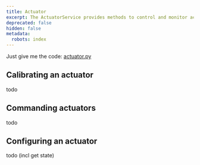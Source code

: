 ```yaml
---
title: Actuator
excerpt: The ActuatorService provides methods to control and monitor actuators.
deprecated: false
hidden: false
metadata:
  robots: index
---
```

Just give me the code: [actuator.py](https://github.com/kscalelabs/kos/blob/master/kos-py/pykos/services/actuator.py)

## Calibrating an actuator

todo

## Commanding actuators

todo

## Configuring an actuator

todo (incl get state)